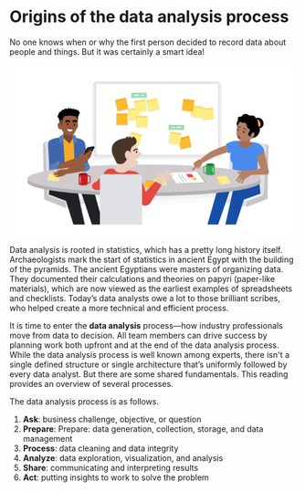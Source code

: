 # Origins of the data analysis process

No one knows when or why the first person decided to record data about people and things. But it was certainly a smart idea!  

![Image](./Images/Origins1.jpg)

Data analysis is rooted in statistics, which has a pretty long history itself. Archaeologists mark the start of statistics in ancient Egypt with the building of the pyramids. The ancient Egyptians were masters of organizing data. They documented their calculations and theories on papyri (paper-like materials), which are now viewed as the earliest examples of spreadsheets and checklists. Today’s data analysts owe a lot to those brilliant scribes, who helped create a more technical and efficient process.

It is time to enter the **data analysis** process—how industry professionals move from data to decision. All team members can drive success by planning work both upfront and at the end of the data analysis process. While the data analysis process is well known among experts, there isn't a single defined structure or single architecture that’s uniformly followed by every data analyst. But there are some shared fundamentals. This reading provides an overview of several processes.

The data analysis process is as follows.  
1. **Ask**: business challenge, objective, or question
2. **Prepare**: Prepare: data generation, collection, storage, and data management
3. **Process**: data cleaning and data integrity
4. **Analyze**: data exploration, visualization, and analysis
5. **Share**: communicating and interpreting results
6. **Act**: putting  insights to work to solve the problem